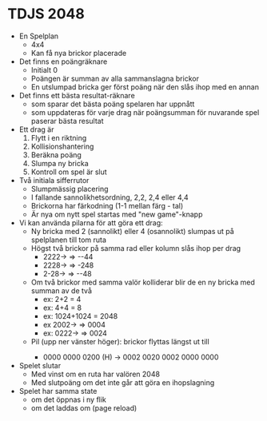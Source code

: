 # TDJS 2048

- En Spelplan
  - 4x4
  - Kan få nya brickor placerade
- Det finns en poängräknare
  - Initialt 0
  - Poängen är summan av alla sammanslagna brickor
  - En utslumpad bricka ger först poäng när den slås ihop med en annan
- Det finns ett bästa resultat-räknare
  - som sparar det bästa poäng spelaren har uppnått
  - som uppdateras för varje drag när poängsumman för nuvarande spel paserar bästa resultat
- Ett drag är
  1. Flytt i en riktning
  2. Kollisionshantering
  3. Beräkna poäng
  4. Slumpa ny bricka
  5. Kontroll om spel är slut
- Två initiala sifferrutor
  - Slumpmässig placering
  - I fallande sannolikhetsordning, 2,2, 2,4 eller 4,4
  - Brickorna har färkodning (1-1 mellan färg - tal)
  - Är nya om nytt spel startas med "new game"-knapp
- Vi kan använda pilarna för att göra ett drag:
  - Ny bricka med 2 (sannolikt) eller 4 (osannolikt) slumpas ut på spelplanen till tom ruta
  - Högst två brickor på samma rad eller kolumn slås ihop per drag
    - 2222-> => --44
    - 2228-> => -248
    - 2-28-> => --48
  - Om två brickor med samma valör kolliderar blir de en ny bricka med summan av de två
    - ex: 2+2 = 4
    - ex: 4+4 = 8
    - ex: 1024+1024 = 2048
    - ex 2002-> => 0004
    - ex: 0222-> => 0024
  - Pil <riktning>(upp ner vänster höger): brickor flyttas längst ut till <riktning>
    - 0000 0000
      0200 (H) -> 0002
      0020 0002
      0000 0000
- Spelet slutar
  - Med vinst om en ruta har valören 2048
  - Med slutpoäng om det inte går att göra en ihopslagning
- Spelet har samma state
  - om det öppnas i ny flik
  - om det laddas om (page reload)
